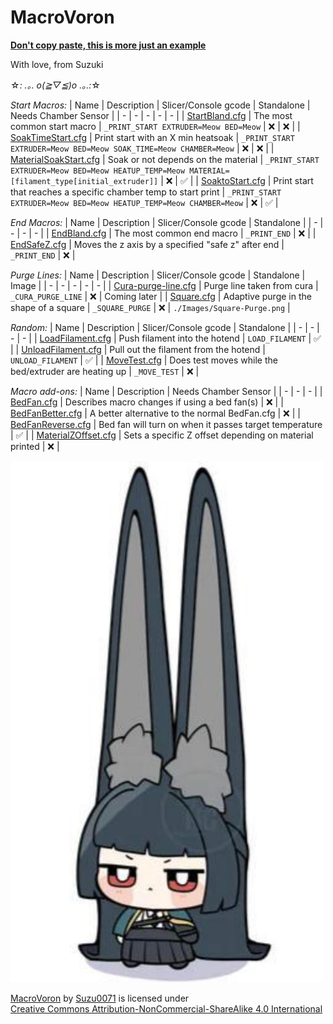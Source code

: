 # MacroVoron

<ins>**Don't copy paste, this is more just an example**</ins>

With love, from Suzuki

☆*: .｡. o(≧▽≦)o .｡.:*☆

*Start Macros:*
| Name | Description | Slicer/Console gcode | Standalone | Needs Chamber Sensor |
| - | - | - | - | - |
| [StartBland.cfg](./Print-Start/StartBland.cfg) | The most common start macro | `_PRINT_START EXTRUDER=Meow BED=Meow` | ❌ | ❌ |
| [SoakTimeStart.cfg](./Print-Start/SoakTimeStart.cfg) | Print start with an X min heatsoak | `_PRINT_START EXTRUDER=Meow BED=Meow SOAK_TIME=Meow CHAMBER=Meow` | ❌ | ❌ |
| [MaterialSoakStart.cfg](./Print-Start/MaterialSoakStart.cfg) | Soak or not depends on the material | `_PRINT_START EXTRUDER=Meow BED=Meow HEATUP_TEMP=Meow MATERIAL=[filament_type[initial_extruder]]` | ❌ | ✅ |
| [SoaktoStart.cfg](./Print-Start/SoaktoStart.cfg) | Print start that reaches a specific chamber temp to start print | `_PRINT_START EXTRUDER=Meow BED=Meow HEATUP_TEMP=Meow CHAMBER=Meow` | ❌ | ✅ |

*End Macros:*
| Name | Description | Slicer/Console gcode | Standalone |
| - | - | - | - |
| [EndBland.cfg](./Print-End/EndBland.cfg) | The most common end macro | `_PRINT_END` | ❌ |
| [EndSafeZ.cfg](./Print-End/EndSafeZ.cfg) | Moves the z axis by a specified "safe z" after end | `_PRINT_END` | ❌ |

*Purge Lines:*
| Name | Description | Slicer/Console gcode | Standalone | Image | 
| - | - | - | - | - |
| [Cura-purge-line.cfg](./Purge-Line/Cura-purge-line.cfg) | Purge line taken from cura | `_CURA_PURGE_LINE` | ❌ | Coming later |
| [Square.cfg](./Purge-Line/Square.cfg) | Adaptive purge in the shape of a square | `_SQUARE_PURGE` | ❌ | `./Images/Square-Purge.png` |

*Random:*
| Name | Description | Slicer/Console gcode | Standalone |
| - | - | - | - |
| [LoadFilament.cfg](./Random/LoadFilament.cfg) | Push filament into the hotend | `LOAD_FILAMENT` | ✅ |
| [UnloadFilament.cfg](./Random/UnloadFilament.cfg) | Pull out the filament from the hotend | `UNLOAD_FILAMENT` | ✅ |
| [MoveTest.cfg](./Random/MoveTest.cfg) | Does test moves while the bed/extruder are heating up | `_MOVE_TEST` | ❌ |

*Macro add-ons:*
| Name | Description | Needs Chamber Sensor |
| - | - | - |
| [BedFan.cfg](./Add-Ons/BedFan.cfg) | Describes macro changes if using a bed fan(s) | ❌ |
| [BedFanBetter.cfg](./Add-Ons/BedFanBetter.cfg) | A better alternative to the normal BedFan.cfg | ❌ |
| [BedFanReverse.cfg](./Add-Ons/BedFanReverse.cfg) | Bed fan will turn on when it passes target temperature | ✅ |
| [MaterialZOffset.cfg](./Add-Ons/MaterialZOffset.cfg) | Sets a specific Z offset depending on material printed | ❌ |

<img src="https://raw.githubusercontent.com/Suzu0071/Helper-Repository/refs/heads/main/MacroVoron/Hoshimi.png" width=500>

  <p xmlns:cc="http://creativecommons.org/ns#" xmlns:dct="http://purl.org/dc/terms/"><a property="dct:title" rel="cc:attributionURL" href="https://github.com/Suzu0071/MacroVoron">MacroVoron</a> by <a rel="cc:attributionURL dct:creator" property="cc:attributionName" href="https://github.com/Suzu0071">Suzu0071</a> is licensed under <a href="https://creativecommons.org/licenses/by-nc-sa/4.0/?ref=chooser-v1" target="_blank" rel="license noopener noreferrer" style="display:inline-block;">Creative Commons Attribution-NonCommercial-ShareAlike 4.0 International<img style="height:22px!important;margin-left:3px;vertical-align:text-bottom;" src="https://mirrors.creativecommons.org/presskit/icons/cc.svg?ref=chooser-v1" alt=""><img style="height:22px!important;margin-left:3px;vertical-align:text-bottom;" src="https://mirrors.creativecommons.org/presskit/icons/by.svg?ref=chooser-v1" alt=""><img style="height:22px!important;margin-left:3px;vertical-align:text-bottom;" src="https://mirrors.creativecommons.org/presskit/icons/nc.svg?ref=chooser-v1" alt=""><img style="height:22px!important;margin-left:3px;vertical-align:text-bottom;" src="https://mirrors.creativecommons.org/presskit/icons/sa.svg?ref=chooser-v1" alt=""></a></p> 
